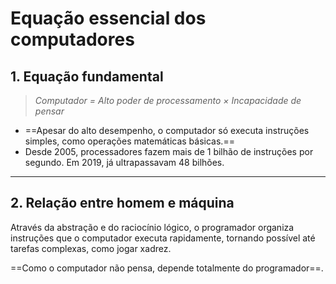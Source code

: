 # **Equação essencial dos computadores**

## 1. Equação fundamental

>*Computador = Alto poder de processamento × Incapacidade de pensar*

- ==Apesar do alto desempenho, o computador só executa instruções simples, como operações matemáticas básicas.==
- Desde 2005, processadores fazem mais de 1 bilhão de instruções por segundo. Em 2019, já ultrapassavam 48 bilhões.

---
## 2. Relação entre homem e máquina

Através da abstração e do raciocínio lógico, o programador organiza instruções que o computador executa rapidamente, tornando possível até tarefas complexas, como jogar xadrez.

==Como o computador não pensa, depende totalmente do programador==.